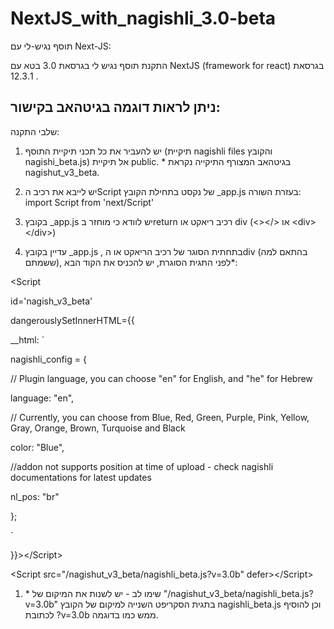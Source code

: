 # NextJS_with_nagishli_3.0-beta
 
תוסף נגיש-לי עם Next-JS:

התקנת תוסף נגיש לי בגרסאת 3.0 בטא עם NextJS (framework for react) בגרסאת 12.3.1 .

ניתן לראות דוגמה בגיטהאב בקישור:
 --------------------

שלבי התקנה:

1. יש להעביר את כל תכני תיקיית התוסף (תיקיית nagishli files והקובץ nagishi\_beta.js) אל תיקיית public.
 \* בגיטהאב המצורף התיקייה נקראת nagishut\_v3\_beta.


2. יש לייבא את רכיב הScript של נקסט בתחילת הקובץ \_app.js בעזרת השורה:
 import Script from 'next/Script'


3. בקובץ \_app.js יש לוודא כי מוחזר בreturn רכיב ריאקט או div (\<\>\</\> או \<div\> \</div\>)


4. עדיין בקובץ \_app.js , בתחתית הסוגר של רכיב הריאקט או הdiv (בהתאם למה ששמתם), לפני התגית הסוגרת, יש להכניס את הקוד הבא\*:

\<Script

id='nagish\_v3\_beta'

dangerouslySetInnerHTML={{

\_\_html: `

nagishli\_config = {

// Plugin language, you can choose "en" for English, and "he" for Hebrew

language: "en",

// Currently, you can choose from Blue, Red, Green, Purple, Pink, Yellow, Gray, Orange, Brown, Turquoise and Black

color: "Blue",

//addon not supports position at time of upload - check nagishli documentations for latest updates

nl\_pos: "br"

};

`

}}\>\</Script\>

\<Script src="/nagishut\_v3\_beta/nagishli\_beta.js?v=3.0b" defer\>\</Script\>

1. \* שימו לב - יש לשנות את המיקום של "/nagishut\_v3\_beta/nagishli\_beta.js?v=3.0b" בתגית הסקריפט השנייה למיקום של הקובץ nagishli\_beta.js וכן להוסיף לכתובת ?v=3.0b ממש כמו בדוגמה.